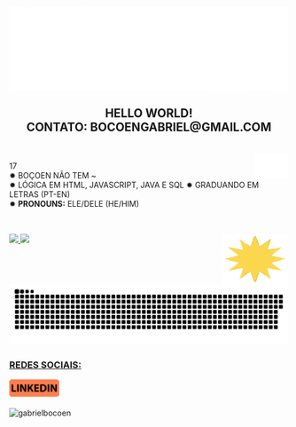 <div style="display: inline_block"><br>
 <img align="center" alt="Gmns-Gif" height="150" width="1100" src="https://github.com/gabrielbocoen/gabrielbocoen/blob/main/arts/BOCOEN%20(1).png?raw=true">
</div>

<h2 align="center"><b>HELLO WORLD!</b> <br> CONTATO: BOCOENGABRIEL@GMAIL.COM </h2>


<div style="display: inline_block"><br>
 <img align="right" alt="Gmns-Gif" height="45" width="60" src="https://github.com/gabrielbocoen/gabrielbocoen/blob/main/arts/GB.png?raw=true">
</div>

17 <br>
✹ BOÇOEN NÃO TEM ~ <br>
✹ LÓGICA EM HTML, JAVASCRIPT, JAVA E SQL ✹ GRADUANDO EM LETRAS (PT-EN)<br>
✹ __PRONOUNS:__  ELE/DELE (HE/HIM)<br>

##

<div style="display: inline_block"><br>
 <img align="right" alt="Gmns-Gif" height="90" width="120" src="https://github.com/gabrielbocoen/gabrielbocoen/blob/main/arts/sun.gif?raw=true">
 <a href="https://github.com/gabrielbocoen">
   
 <img height="100em" src="https://github-readme-stats.vercel.app/api?username=gabrielbocoen&show_icons=true&theme=dark&include_all_commits=true&count_private=true"/>
 <img height="100em" src="https://github-readme-stats.vercel.app/api/top-langs/?username=gabrielbocoen&layout=compact&langs_count=7&theme=dark"/>
</div>
  
![Snake animation](https://github.com/gabrielbocoen/gabrielbocoen/blob/output/github-contribution-grid-snake.svg)

 
  ### REDES SOCIAIS:

<div>
  <a href="https://www.linkedin.com/in/gabrielbocoen/" target="_blank"><img src="https://github.com/gabrielbocoen/gabrielbocoen/blob/main/arts/Redes%20Sociais/linked-in.png?raw=true" target="_blank"/></a>
</div>
<br>
<img src="https://komarev.com/ghpvc/?username=gabrielbocoen&color=orange" alt="gabrielbocoen" />


